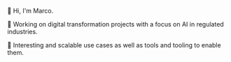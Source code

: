 👋 Hi, I'm Marco.

:briefcase: Working on digital transformation projects with a focus on AI in regulated industries. 

:telescope: Interesting and scalable use cases as well as tools and tooling to enable them.

<!--
**MarcoNiemann/MarcoNiemann** is a ✨ _special_ ✨ repository because its `README.md` (this file) appears on your GitHub profile.

Here are some ideas to get you started:

- 🔭 I’m currently working on ...
- 🌱 I’m currently learning ...
- 👯 I’m looking to collaborate on ...
- 🤔 I’m looking for help with ...
- 💬 Ask me about ...
- 📫 How to reach me: ...
- 😄 Pronouns: ...
- ⚡ Fun fact: ...
-->
